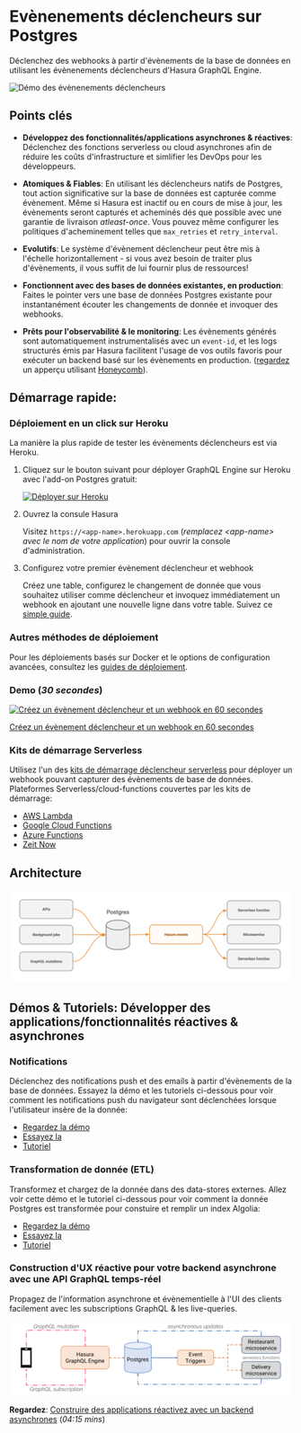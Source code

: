 # Evènenements déclencheurs sur Postgres

Déclenchez des webhooks à partir d'évènements de la base de données en utilisant les évènenements déclencheurs d'Hasura GraphQL Engine.

![Démo des évènenements déclencheurs](../assets/event-triggers.gif)

## Points clés

* **Développez des fonctionnalités/applications asynchrones & réactives**: Déclenchez des fonctions serverless ou cloud asynchrones afin
de réduire les coûts d'infrastructure et simlifier les DevOps pour les développeurs.

* **Atomiques & Fiables**: En utilisant les déclencheurs natifs de Postgres, tout action significative sur la base de données est capturée comme évènement. Même si Hasura est inactif ou en cours de mise à jour, les évènements seront capturés et acheminés dés que possible avec une garantie de livraison *atleast-once*. Vous pouvez même configurer les politiques d'acheminement telles que `max_retries` et `retry_interval`.

* **Evolutifs**: Le système d'évènement déclencheur peut être mis à l'échelle horizontallement - si vous avez besoin de traiter plus d'évènements, il vous suffit de lui fournir plus de ressources!

* **Fonctionnent avec des bases de données existantes, en production**: Faites le pointer vers une base de données Postgres existante pour instantanément écouter les changements de donnée et invoquer des webhooks.

* **Prêts pour l'observabilité & le monitoring**: Les évènements générés sont automatiquement instrumentalisés avec un `event-id`, et les logs structurés émis par Hasura facilitent l'usage de vos outils favoris pour exécuter un backend basé sur les évènements en production.
([regardez](https://youtu.be/WOPA52r3bzU) un apperçu utilisant [Honeycomb](https://honeycomb.io/)).

## Démarrage rapide:

### Déploiement en un click sur Heroku

La manière la plus rapide de tester les évènements déclencheurs est via Heroku.

1. Cliquez sur le bouton suivant pour déployer GraphQL Engine sur Heroku avec l'add-on Postgres gratuit:

    [![Déployer sur Heroku](https://www.herokucdn.com/deploy/button.svg)](https://heroku.com/deploy?template=https://github.com/hasura/graphql-engine-heroku)

2. Ouvrez la consule Hasura

   Visitez `https://<app-name>.herokuapp.com` (*remplacez \<app-name\> avec le nom de votre application*) pour ouvrir la console d'administration.

3. Configurez votre premier évènement déclencheur et webhook

   Créez une table, configurez le changement de donnée que vous souhaitez utiliser comme déclencheur et invoquez immédiatement un webhook en ajoutant une nouvelle ligne dans votre table.
   Suivez ce [simple guide](https://docs.hasura.io/1.0/graphql/manual/getting-started/first-event-trigger.html).

### Autres méthodes de déploiement

Pour les déploiements basés sur Docker et le options de configuration avancées, consultez les [guides de déploiement](https://docs.hasura.io/1.0/graphql/manual/getting-started/index.html).

### Demo (*30 secondes*)

[![Créez un évènement déclencheur et un webhook en 60 secondes](https://img.youtube.com/vi/EaTUVWnDCvA/0.jpg)](https://www.youtube.com/watch?v=EaTUVWnDCvA)

[Créez un évènement déclencheur et un webhook en 60 secondes](https://youtu.be/EaTUVWnDCvA)

### Kits de démarrage Serverless

Utilisez l'un des [kits de démarrage déclencheur serverless](../community/boilerplates/serverless-triggers) pour déployer un webhook pouvant capturer des évènements de base de données. Plateformes Serverless/cloud-functions couvertes par les kits de démarrage:

* [AWS Lambda](../community/boilerplates/serverless-triggers/aws-lambda)
* [Google Cloud Functions](../community/boilerplates/serverless-triggers/google-cloud-functions)
* [Azure Functions](../community/boilerplates/serverless-triggers/azure-functions)
* [Zeit Now](../community/boilerplates/serverless-triggers/zeit-now)

## Architecture

![Architecture des évènements déclencheurs](../assets/event-triggers-arch.png)

## Démos & Tutoriels: Développer des applications/fonctionnalités réactives & asynchrones

### Notifications

Déclenchez des notifications push et des emails à partir d'évènements de la base de données. Essayez la démo et les tutoriels ci-dessous pour voir comment les notifications push du navigateur sont déclenchées lorsque l'utilisateur insère de la donnée:

* [Regardez la démo](https://www.youtube.com/watch?v=nuSHkzE2-zo)
* [Essayez la](https://serverless-push.demo.hasura.app/)
* [Tutoriel](../community/sample-apps/serverless-push)


<!--
### Logique métier asynchrone

Convertissez de la logique métier complexe, à exécution prolongée en logique basés sur les évènements, asynchrone et tolérante aux pannes. Essayez cette démo et le tutoriel ci-dessous pour voir comment une tâche de traitement d'image est exécutée de manière asynchrone pour convertir une image en version noir et blanche.

* [Regardez la démo](https://some-youtube-demo.com) (*10:00 mins*)
* [Essayez la](https://some-link/)
* [Tutoriel](https://some-other-link)

-->

### Transformation de donnée (ETL)

Transformez et chargez de la donnée dans des data-stores externes. Allez voir cette démo et le tutoriel ci-dessous pour voir comment la donnée Postgres est transformée pour constuire et remplir un index Algolia:

* [Regardez la démo](https://youtu.be/kWVEBWdEVAA)
* [Essayez la](https://serverless-etl.demo.hasura.app/)
* [Tutoriel](../community/sample-apps/serverless-etl)

### Construction d'UX réactive pour votre backend asynchrone avec une API GraphQL temps-réel

Propagez de l'information asynchrone et évènementielle à l'UI des clients facilement avec les subscriptions GraphQL & les live-queries.

![Artichecture d'applications réactives](../assets/reactive-apps-arch.png)

**Regardez**: [Construire des applications réactivez avec un backend asynchrones](https://youtu.be/kTSOxRrtCeI) (*04:15 mins*)
